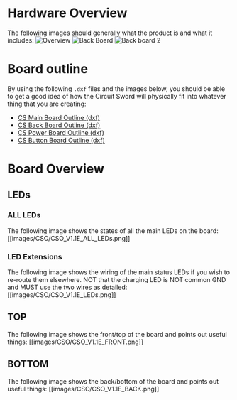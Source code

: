 # Hardware Overview
The following images should generally what the product is and what it includes:
![Overview](https://i.imgur.com/f2y7ulx.jpg)
![Back Board](https://i.imgur.com/tFAHmIA.jpg)
![Back board 2](https://i.imgur.com/jsqHT8o.jpg)

# Board outline
By using the following `.dxf` files and the images below, you should be able to get a good idea of how the Circuit Sword will physically fit into whatever thing that you are creating:

* [CS Main Board Outline (dxf)](files/CS_ORIGINAL_V1.3a.dxf)
* [CS Back Board Outline (dxf)](files/CS_ORIGINAL_BACK_V1.1c.dxf)
* [CS Power Board Outline (dxf)](files/CS_ORIGINAL_POWERBOARD_v1.1c.dxf)
* [CS Button Board Outline (dxf)](files/CS_ORIGINAL_BACKBUTTONS_V1.0c.dxf)

# Board Overview
## LEDs
### ALL LEDs
The following image shows the states of all the main LEDs on the board:
[[images/CSO/CSO_V1.1E_ALL_LEDs.png]]

### LED Extensions
The following image shows the wiring of the main status LEDs if you wish to re-route them elsewhere. NOT that the charging LED is NOT common GND and MUST use the two wires as detailed:
[[images/CSO/CSO_V1.1E_LEDs.png]]

## TOP
The following image shows the front/top of the board and points out useful things:
[[images/CSO/CSO_V1.1E_FRONT.png]]

## BOTTOM
The following image shows the back/bottom of the board and points out useful things:
[[images/CSO/CSO_V1.1E_BACK.png]]
